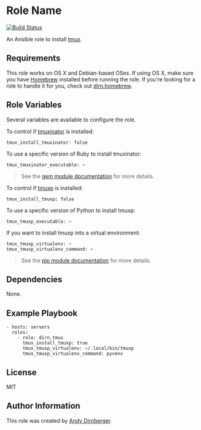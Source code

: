 Role Name
=========

[![Build Status](https://travis-ci.org/dirn/ansible-tmux.svg?branch=master)](https://travis-ci.org/dirn/ansible-tmux)

An Ansible role to install [tmux](http://tmux.sourceforge.net/).

Requirements
------------

This role works on OS X and Debian-based OSes. If using OS X, make sure you have
[Homebrew](http://brew.sh/) installed before running the role. If you're looking
for a role to handle it for you, check out
[dirn.homebrew](https://github.com/dirn/ansible-homebrew).

Role Variables
--------------

Several variables are available to configure the role.

To control if [tmuxinator](https://github.com/tmuxinator/tmuxinator) is
installed:

    tmux_install_tmuxinator: false

To use a specific version of Ruby to install tmuxinator:

    tmux_tmuxinator_executable: ~

> See the [gem module documentation](http://docs.ansible.com/gem_module.html)
> for more details.

To control if [tmuxp](http://tmuxp.readthedocs.org/en/latest/) is installed:

    tmux_install_tmuxp: false

To use a specific version of Python to install tmuxp:

    tmux_tmuxp_executable: ~

If you want to install tmuxp into a virtual environment:

    tmux_tmuxp_virtualenv: ~
    tmux_tmuxp_virtualenv_command: ~

> See the [pip module documentation](http://docs.ansible.com/pip_module.html)
> for more details.

Dependencies
------------

None.

Example Playbook
----------------

    - hosts: servers
      roles:
        - role: dirn.tmux
          tmux_install_tmuxp: true
          tmux_tmuxp_virtualenv: ~/.local/bin/tmuxp
          tmux_tmuxp_virtualenv_command: pyvenv

License
-------

MIT

Author Information
------------------

This role was created by [Andy Dirnberger](https://github.com/dirn).
